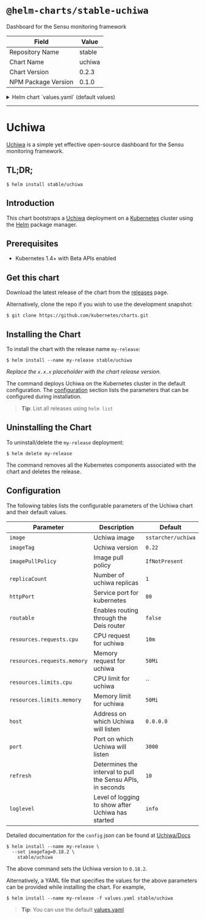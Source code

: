 # `@helm-charts/stable-uchiwa`

Dashboard for the Sensu monitoring framework

| Field               | Value  |
| ------------------- | ------ |
| Repository Name     | stable |
| Chart Name          | uchiwa |
| Chart Version       | 0.2.3  |
| NPM Package Version | 0.1.0  |

<details>

<summary>Helm chart `values.yaml` (default values)</summary>

```yaml
# Docker image name
image: 'sstarcher/uchiwa'
# Docker image tag
imageTag: '0.22'

# Image pull policy for the container
pullPolicy: 'IfNotPresent'

# How many uchiwa containers to spawn
replicaCount: 1

# How to publish the service http://kubernetes.io/docs/user-guide/services/#publishing-services---service-types
serviceType: ClusterIP

# Service port to expose Uchiwa on
httpPort: 80

# If set to true, the service will be exposed via the Deis Router if setup https://github.com/deis/router
deis:
  routable: false
  domains: uchiwa

# CPU and Memory limit and request for Uchiwa
resources:
  limits:
    memory: 50Mi
  requests:
    memory: 50Mi
    cpu: 10m

# Uchiwa configuration https://docs.uchiwa.io/getting-started/configuration/
host: '0.0.0.0'
port: 3000
refresh: 10
loglevel: info
```

</details>

---

# Uchiwa

[Uchiwa](https://uchiwa.io) is a simple yet effective open-source dashboard for the Sensu monitoring framework.

## TL;DR;

```console
$ helm install stable/uchiwa
```

## Introduction

This chart bootstraps a [Uchiwa](https://github.com/sstarcher/docker-uchiwa) deployment on a [Kubernetes](http://kubernetes.io) cluster using the [Helm](https://helm.sh) package manager.

## Prerequisites

- Kubernetes 1.4+ with Beta APIs enabled

## Get this chart

Download the latest release of the chart from the [releases](../../../releases) page.

Alternatively, clone the repo if you wish to use the development snapshot:

```console
$ git clone https://github.com/kubernetes/charts.git
```

## Installing the Chart

To install the chart with the release name `my-release`:

```console
$ helm install --name my-release stable/uchiwa
```

_Replace the `x.x.x` placeholder with the chart release version._

The command deploys Uchiwa on the Kubernetes cluster in the default configuration. The [configuration](#configuration) section lists the parameters that can be configured during installation.

> **Tip**: List all releases using `helm list`

## Uninstalling the Chart

To uninstall/delete the `my-release` deployment:

```console
$ helm delete my-release
```

The command removes all the Kubernetes components associated with the chart and deletes the release.

## Configuration

The following tables lists the configurable parameters of the Uchiwa chart and their default values.

| Parameter                   | Description                                                | Default            |
| --------------------------- | ---------------------------------------------------------- | ------------------ |
| `image`                     | Uchiwa image                                               | `sstarcher/uchiwa` |
| `imageTag`                  | Uchiwa version                                             | `0.22`             |
| `imagePullPolicy`           | Image pull policy                                          | `IfNotPresent`     |
| `replicaCount`              | Number of uchiwa replicas                                  | `1`                |
| `httpPort`                  | Service port for kubernetes                                | `80`               |
| `routable`                  | Enables routing through the Deis router                    | `false`            |
| `resources.requests.cpu`    | CPU request for uchiwa                                     | `10m`              |
| `resources.requests.memory` | Memory request for uchiwa                                  | `50Mi`             |
| `resources.limits.cpu`      | CPU limit for uchiwa                                       | ``                 |
| `resources.limits.memory`   | Memory limit for uchiwa                                    | `50Mi`             |
| `host`                      | Address on which Uchiwa will listen                        | `0.0.0.0`          |
| `port`                      | Port on which Uchiwa will listen                           | `3000`             |
| `refresh`                   | Determines the interval to pull the Sensu APIs, in seconds | `10`               |
| `loglevel`                  | Level of logging to show after Uchiwa has started          | `info`             |

Detailed documentation for the `config` json can be found at [Uchiwa/Docs](https://docs.uchiwa.io/getting-started/configuration/)

```console
$ helm install --name my-release \
  --set imageTag=0.18.2 \
    stable/uchiwa
```

The above command sets the Uchiwa version to `0.18.2`.

Alternatively, a YAML file that specifies the values for the above parameters can be provided while installing the chart. For example,

```console
$ helm install --name my-release -f values.yaml stable/uchiwa
```

> **Tip**: You can use the default [values.yaml](values.yaml)

